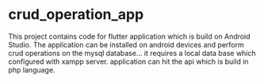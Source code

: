 # crud_operation_app

This project contains code for flutter application which is build on Android Studio.
The application can be installed on android devices and perform crud operations on the mysql database... it requires a local data base which configured with xampp server.
application can hit the api which is build in php language.
